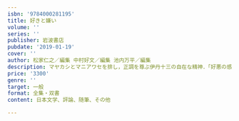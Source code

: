 ```yaml
---
isbn: '9784000281195'
title: 好きと嫌い
volume: ''
series: ''
publisher: 岩波書店
pubdate: '2019-01-19'
cover: ''
author: 松家仁之／編集 中村好文／編集 池内万平／編集
description: マヤカシとマニアワセを排し，正調を尊ぶ伊丹十三の自在な精神．「好悪の感覚」をめぐる傑作エッセイ集．
price: '3300'
genre: ''
target: 一般
format: 全集・双書
content: 日本文学、評論、随筆、その他

---
```

